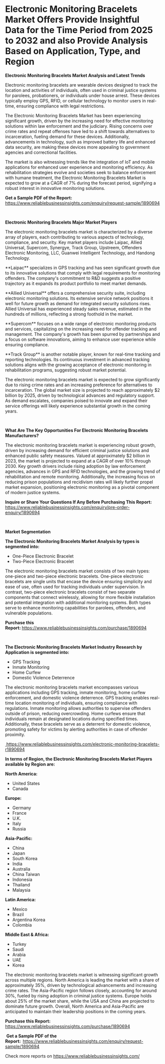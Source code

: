 <p><h1>Electronic Monitoring Bracelets Market Offers Provide Insightful Data for the Time Period from 2025 to 2032 and also Provide Analysis Based on Application, Type, and Region</h1></p><p><strong>Electronic Monitoring Bracelets Market Analysis and Latest Trends</strong></p>
<p><p>Electronic monitoring bracelets are wearable devices designed to track the location and activities of individuals, often used in criminal justice systems for parolees, probationers, or individuals under house arrest. These devices typically employ GPS, RFID, or cellular technology to monitor users in real-time, ensuring compliance with legal restrictions. </p><p>The Electronic Monitoring Bracelets Market has been experiencing significant growth, driven by the increasing need for effective monitoring solutions within law enforcement and the judiciary. Rising concerns over crime rates and repeat offenses have led to a shift towards alternatives to incarceration, fueling demand for these devices. Additionally, advancements in technology, such as improved battery life and enhanced data security, are making these devices more appealing to government agencies and correctional facilities.</p><p>The market is also witnessing trends like the integration of IoT and mobile applications for enhanced user experience and monitoring efficiency. As rehabilitation strategies evolve and societies seek to balance enforcement with humane treatment, the Electronic Monitoring Bracelets Market is expected to grow at a CAGR of 7% during the forecast period, signifying a robust interest in innovative monitoring solutions.</p></p>
<p><strong>Get a Sample PDF of the Report:&nbsp;</strong> <a href="https://www.reliablebusinessinsights.com/enquiry/request-sample/1890694?utm_campaign=2983&utm_medium=2&utm_source=Github&utm_content=ia&utm_term=06042025&utm_id=electronic-monitoring-bracelets">https://www.reliablebusinessinsights.com/enquiry/request-sample/1890694</a></p>
<p>&nbsp;</p>
<p><strong>Electronic Monitoring Bracelets Major Market Players</strong></p>
<p><p>The electronic monitoring bracelets market is characterized by a diverse array of players, each contributing to various aspects of technology, compliance, and security. Key market players include Laipac, Allied Universal, Supercom, Synergye, Track Group, Upstreem, Offenders Electronic Monitoring, LLC, Guanwei Intelligent Technology, and Handong Technology.</p><p>**Laipac** specializes in GPS tracking and has seen significant growth due to its innovative solutions that comply with legal requirements for monitoring offenders. The company's commitment to R&D suggests a positive trajectory as it expands its product portfolio to meet market demands.</p><p>**Allied Universal** offers a comprehensive security suite, including electronic monitoring solutions. Its extensive service network positions it well for future growth as demand for integrated security solutions rises. Allied Universal has experienced steady sales revenue, estimated in the hundreds of millions, reflecting a strong foothold in the market.</p><p>**Supercom** focuses on a wide range of electronic monitoring products and services, capitalizing on the increasing need for offender tracking and management. The company's growth has been spurred by partnerships and a focus on software innovations, aiming to enhance user experience while ensuring compliance.</p><p>**Track Group** is another notable player, known for real-time tracking and reporting technologies. Its continuous investment in advanced tracking solutions aligns with the growing acceptance of electronic monitoring in rehabilitation programs, suggesting robust market potential.</p><p>The electronic monitoring bracelets market is expected to grow significantly due to rising crime rates and an increasing preference for alternatives to incarceration. The global market size is projected to reach approximately $2 billion by 2025, driven by technological advances and regulatory support. As demand escalates, companies poised to innovate and expand their service offerings will likely experience substantial growth in the coming years.</p></p>
<p>&nbsp;</p>
<p><strong>What Are The Key Opportunities For Electronic Monitoring Bracelets Manufacturers?</strong></p>
<p><p>The electronic monitoring bracelets market is experiencing robust growth, driven by increasing demand for efficient criminal justice solutions and enhanced public safety measures. Valued at approximately $2 billion in 2023, the market is projected to expand at a CAGR of over 10% through 2030. Key growth drivers include rising adoption by law enforcement agencies, advances in GPS and RFID technologies, and the growing trend of rehabilitation and remote monitoring. Additionally, the increasing focus on reducing prison populations and recidivism rates will likely further propel market expansion, positioning electronic monitoring as a pivotal component of modern justice systems.</p></p>
<p><strong>Inquire or Share Your Questions If Any Before Purchasing This Report:</strong> <a href="https://www.reliablebusinessinsights.com/enquiry/pre-order-enquiry/1890694?utm_campaign=2983&utm_medium=2&utm_source=Github&utm_content=ia&utm_term=06042025&utm_id=electronic-monitoring-bracelets">https://www.reliablebusinessinsights.com/enquiry/pre-order-enquiry/1890694</a></p>
<p>&nbsp;</p>
<p><strong>Market Segmentation</strong></p>
<p><strong>The Electronic Monitoring Bracelets Market Analysis by types is segmented into:</strong></p>
<p><ul><li>One-Piece Electronic Bracelet</li><li>Two-Piece Electronic Bracelet</li></ul></p>
<p><p>The electronic monitoring bracelets market consists of two main types: one-piece and two-piece electronic bracelets. One-piece electronic bracelets are single units that encase the device ensuring simplicity and ease of use, often used for tracking individuals under supervision. In contrast, two-piece electronic bracelets consist of two separate components that connect wirelessly, allowing for more flexible installation and potential integration with additional monitoring systems. Both types serve to enhance monitoring capabilities for parolees, offenders, and vulnerable populations.</p></p>
<p><strong>Purchase this Report:&nbsp;</strong><a href="https://www.reliablebusinessinsights.com/purchase/1890694?utm_campaign=2983&utm_medium=2&utm_source=Github&utm_content=ia&utm_term=06042025&utm_id=electronic-monitoring-bracelets">https://www.reliablebusinessinsights.com/purchase/1890694</a></p>
<p>&nbsp;</p>
<p><strong>The Electronic Monitoring Bracelets Market Industry Research by Application is segmented into:</strong></p>
<p><ul><li>GPS Tracking</li><li>Inmate Monitoring</li><li>Home Curfew</li><li>Domestic Violence Deterrence</li></ul></p>
<p><p>The electronic monitoring bracelets market encompasses various applications including GPS tracking, inmate monitoring, home curfew enforcement, and domestic violence deterrence. GPS tracking enables real-time location monitoring of individuals, ensuring compliance with regulations. Inmate monitoring allows authorities to supervise offenders outside of prison, reducing overcrowding. Home curfews ensure that individuals remain at designated locations during specified times. Additionally, these bracelets serve as a deterrent for domestic violence, promoting safety for victims by alerting authorities in case of offender proximity.</p></p>
<p><a href="https://www.reliablebusinessinsights.com/electronic-monitoring-bracelets-r1890694?utm_campaign=2983&utm_medium=2&utm_source=Github&utm_content=ia&utm_term=06042025&utm_id=electronic-monitoring-bracelets">&nbsp;https://www.reliablebusinessinsights.com/electronic-monitoring-bracelets-r1890694</a></p>
<p><strong>In terms of Region, the Electronic Monitoring Bracelets Market Players available by Region are:</strong></p>
<p>
    <p> <strong> North America: </strong>
        <ul>
            <li>United States</li>
            <li>Canada</li>
        </ul>
        </p> 
    <p> <strong> Europe: </strong>
        <ul>
            <li>Germany</li>
            <li>France</li>
            <li>U.K.</li>
            <li>Italy</li>
            <li>Russia</li>
        </ul>
        </p> 
    <p> <strong> Asia-Pacific: </strong>
        <ul>
            <li>China</li>
            <li>Japan</li>
            <li>South Korea</li>
            <li>India</li>
            <li>Australia</li>
            <li>China Taiwan</li>
            <li>Indonesia</li>
            <li>Thailand</li>
            <li>Malaysia</li>
        </ul>
        </p> 
    <p> <strong> Latin America: </strong>
        <ul>
            <li>Mexico</li>
            <li>Brazil</li>
            <li>Argentina Korea</li>
            <li>Colombia</li>
        </ul>
        </p> 
    <p> <strong> Middle East & Africa: </strong>
        <ul>
            <li>Turkey</li>
            <li>Saudi</li>
            <li>Arabia</li>
            <li>UAE</li>
            <li>Korea</li>
        </ul>
    </p>
    </p>
<p><p>The electronic monitoring bracelets market is witnessing significant growth across multiple regions. North America is leading the market with a share of approximately 35%, driven by technological advancements and increasing crime rates. The Asia-Pacific region follows closely, accounting for around 30%, fueled by rising adoption in criminal justice systems. Europe holds about 25% of the market share, while the USA and China are projected to dominate future growth. Overall, North America and Asia-Pacific are anticipated to maintain their leadership positions in the coming years.</p></p>
<p><strong>Purchase this Report: </strong><a href="https://www.reliablebusinessinsights.com/purchase/1890694?utm_campaign=2983&utm_medium=2&utm_source=Github&utm_content=ia&utm_term=06042025&utm_id=electronic-monitoring-bracelets">https://www.reliablebusinessinsights.com/purchase/1890694</a></p>
<p>&nbsp;<strong>Get a Sample PDF of the Report:&nbsp;&nbsp;</strong><a href="https://www.reliablebusinessinsights.com/enquiry/request-sample/1890694?utm_campaign=2983&utm_medium=2&utm_source=Github&utm_content=ia&utm_term=06042025&utm_id=electronic-monitoring-bracelets">https://www.reliablebusinessinsights.com/enquiry/request-sample/1890694</a></p>
<p><strong></strong></p>
<p>Check more reports on <a href="https://www.reliablebusinessinsights.com/?utm_campaign=2983&utm_medium=2&utm_source=Github&utm_content=ia&utm_term=06042025&utm_id=electronic-monitoring-bracelets">https://www.reliablebusinessinsights.com/</a></p>